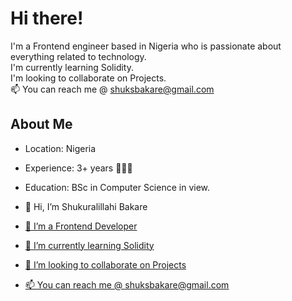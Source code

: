 # Hi there!

I'm a Frontend engineer based in Nigeria who is passionate about everything related to technology. <br>
I'm currently learning Solidity. <br>
I'm looking to collaborate on Projects. <br>
📫 You can reach me @ shuksbakare@gmail.com


## About Me
- Location: Nigeria
- Experience: 3+ years 🧑🏻‍💻
- Education: BSc in Computer Science in view.




- 👋 Hi, I’m Shukuralillahi Bakare
  <U>
- 👀 I’m a Frontend Developer
- 🌱 I’m currently learning Solidity
- 💞️ I’m looking to collaborate on Projects
- 📫 You can reach me @ shuksbakare@gmail.com

<!---
Oluwapelumi-ar/Oluwapelumi-ar is a ✨ special ✨ repository because its `README.md` (this file) appears on your GitHub profile.
You can click the Preview link to take a look at your changes.
--->
